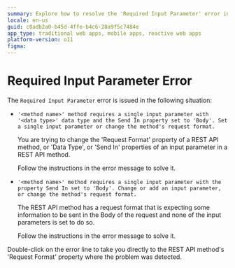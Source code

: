 ```yaml
---
summary: Explore how to resolve the 'Required Input Parameter' error in OutSystems 11 (O11) when configuring REST API methods.
locale: en-us
guid: c0adb2a0-b45d-4ffe-b4c6-28a9f5c7484e
app_type: traditional web apps, mobile apps, reactive web apps
platform-version: o11
figma:
---
```


# Required Input Parameter Error

The `Required Input Parameter` error is issued in the following situation:

* `'<method name>' method requires a single input parameter with '<data type>' data type and the Send In property set to 'Body'. Set a single input parameter or change the method's request format.`

    You are trying to change the 'Request Format' property of a REST API method, or 'Data Type', or 'Send In' properties of an input parameter in a REST API method.

    Follow the instructions in the error message to solve it.

* `'<method name>' method requires a single input parameter with the property Send In set to 'Body'. Change or add an input parameter, or change the method's request format.`

    The REST API method has a request format that is expecting some information to be sent in the Body of the request and none of the input parameters is set to do so.

    Follow the instructions in the error message to solve it.

Double-click on the error line to take you directly to the REST API method's 'Request Format' property where the problem was detected. 
